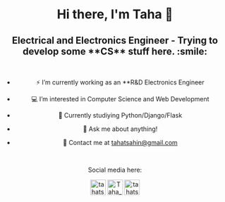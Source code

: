 <h1 align="center"> Hi there, I'm Taha 👋 </h1>

<h2 align="center"> Electrical and Electronics Engineer - Trying to develop some **CS** stuff here. :smile:</h2> 


<br />

<center> 

* ⚡ I’m currently working as an **R&D Electronics Engineer
	
* 💻 I’m interested in Computer Science and Web Development
	
* 📙 Currently studiying Python/Django/Flask
	
* 💬 Ask me about anything!

* 📧 Contact me at [tahatsahin@gmail.com](mailto:tahatsahin@gmail.com)
	
</center> 

<br />

<p align="center"> Social media here: </p>

<p align="center">
<a href="https://www.linkedin.com/in/taha-turgut-şahin-b63416158
" target="blank"><img align="center" src="https://cdn.jsdelivr.net/npm/simple-icons@v3/icons/linkedin.svg" alt="tahatsahin" width="35px" /></a>
<a href="https://twitter.com/Taha_Turgut" target="blank"><img align="center" src="https://cdn.jsdelivr.net/npm/simple-icons@v3/icons/twitter.svg" alt="Taha_Turgut" width="35px" /></a>
<a href="https://instagram.com/tahatsahin" target="blank"><img align="center" src="https://cdn.jsdelivr.net/npm/simple-icons@v3/icons/instagram.svg" alt="tahatsahin" width="35px" /></a>
</p>

<br />
